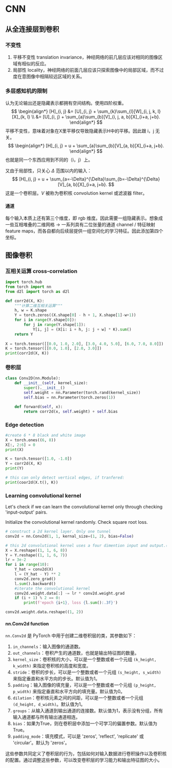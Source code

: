 # CNN
## 从全连接层到卷积
### 不变性
1. 平移不变性 translation invariance，神经网络的前几层应该对相同的图像区域有相似的反应。
2. 局部性 locality，神经网络的前面几层应该只探索图像中的局部区域，而不过度在意图像中相隔较远区域的关系。
### 多层感知机的限制
认为无论输出还是隐藏表示都拥有空间结构。使用四阶权重。
$$
\begin{align*}
[H]_{i, j} &= [U]_{i, j} + \sum_{k}\sum_{l}[W]_{i, j, k, l}[X]_{k, l} \\
&= [U]_{i, j} + \sum_{a}\sum_{b}[V]_{i, j, a, b}[X]_{i+a, j+b}.
\end{align*}
$$
平移不变性，意味着对象在X里平移仅导致隐藏表示H中的平移。因此跟 i，j 无关。
$$
\begin{align*}
[H]_{i, j} = u + \sum_{a}\sum_{b}[V]_{a, b}[X]_{i+a, j+b}.
\end{align*}
$$
也就是同一个东西应用到不同的（i，j）上。

又由于局部性，只关心 $\Delta$ 范围以内的输入：
$$
[H]_{i, j} = u + \sum_{a=-\Delta}^{\Delta}\sum_{b=-\Delta}^{\Delta}[V]_{a, b}[X]_{i+a, j+b}.
$$
这是一个卷积层。$V$ 被称为卷积核 convolution kernel 或滤波器 filter。

#### 通道
每个输入本质上还有第三个维度，即 rgb 维度。因此需要一组隐藏表示。想象成一些互相堆叠的二维网格 $\rightarrow$ 一系列具有二位张量的通道 channel / 特征映射 feature maps，而各自都向后续层提供一组空间化的学习特征。因此添加第四个坐标。

## 图像卷积
### 互相关运算 cross-correlation
```py
import torch.hub
from torch import nn
from d2l import torch as d2l

def corr2d(X, K):
    """计算二维互相关运算"""
    h, w = K.shape
    Y = torch.zeros((X.shape[0] - h + 1, X.shape[1]-w+1))
    for i in range(Y.shape[0]):
        for j in range(Y.shape[1]):
            Y[i, j] = (X[i: i + h, j: j + w] * K).sum()
    return Y
        
X = torch.tensor([[0.0, 1.0, 2.0], [3.0, 4.0, 5.0], [6.0, 7.0, 8.0]])
K = torch.tensor([[0.0, 1.0], [2.0, 3.0]])
print(corr2d(X, K))
```
### 卷积层
```py
class Conv2D(nn.Module):
    def __init__(self, kernel_size):
        super().__init__()
        self.weight = nn.Parameter(torch.rand(kernel_size))
        self.bias = nn.Parameter(torch.zeros(1))

    def forward(self, x):
        return corr2d(x, self.weight) + self.bias
```

### Edge detection
```py
#create 6 * 8 black and white image
X = torch.ones((6, 8))
X[:, 2:6] = 0
print(X)

K = torch.tensor([1.0, -1.0])
Y = corr2d(X, K)
print(Y)

# this can only detect vertical edges, if tranfered:
print(coor2d(X.t(), K))
```

### Learning convolutional kernel
Let's check if we can learn the convolutional kernel only through checking 'input-output' pairs.

Initialize the convolutional kernel randomly. Check square root loss.
```py
# construct a 2d kernel layer. Only one tunnel
conv2d = nn.Conv2d(1, 1, kernal_size=(1, 2), bias=False)

# this 2d convolutional kernel uses a four dimention input and output.(batch size, tunnels, height, length)
X = X.reshape((1, 1, 6, 8))
Y = Y.reshape((1, 1, 6, 7))
lr = 3e-2
for i in range(10):
    Y_hat = conv2d(X)
    l = (Y_hat - Y) ** 2
    conv2d.zero_grad()
    l.sum().backward()
    #iterate the convolutional kernel
    conv2d.weight.data[:] -= lr * conv2d.weight.grad
    if (i + 1) % 2 == 0:
        print(f'epoch {i+1}, loss {l.sum():.3f}')

conv2d.weight.data.reshape((1, 2))
```
#### nn.Conv2d function
`nn.Conv2d` 是 PyTorch 中用于创建二维卷积层的类，其参数如下：

1. `in_channels`：输入图像的通道数。
2. `out_channels`：卷积产生的通道数，也就是输出特征图的数量。
3. `kernel_size`：卷积核的大小，可以是一个整数或者一个元组 `(k_height, k_width)` 来指定卷积核的高度和宽度。
4. `stride`：卷积的步长，可以是一个整数或者一个元组 `(s_height, s_width)` 来指定垂直和水平方向的步长。默认值为1。
5. `padding`：输入图像的填充量，可以是一个整数或者一个元组 `(p_height, p_width)` 来指定垂直和水平方向的填充量。默认值为0。
6. `dilation`：卷积核元素之间的间距，可以是一个整数或者一个元组 `(d_height, d_width)`。默认值为1。
7. `groups`：从输入通道到输出通道的连接数。默认值为1，表示没有分组，所有输入通道都与所有输出通道相连。
8. `bias`：如果为True，则在卷积层中添加一个可学习的偏置参数。默认值为True。
9. `padding_mode`：填充模式，可以是 'zeros', 'reflect', 'replicate' 或 'circular'。默认为 'zeros'。

这些参数共同定义了卷积层的行为，包括如何对输入数据进行卷积操作以及卷积核的配置。通过调整这些参数，可以改变卷积层的学习能力和输出特征图的大小。
